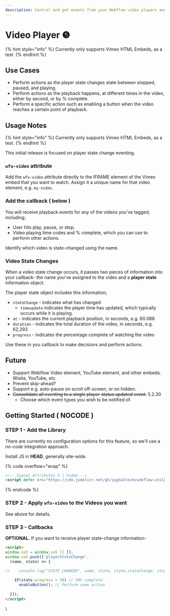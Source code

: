 ```yaml
---
description: Control and get events from your Webflow video players and embeds.
---
```


# Video Player ❺

{% hint style="info" %}
Currently only supports Vimeo HTML Embeds, as a test.&#x20;
{% endhint %}

## Use Cases

* Perform actions as the player state changes state between stopped, paused, and playing.
* Perform actions as the playback happens, at different times in the video, either by second, or by % complete.&#x20;
* Perform a specific action such as enabling a button when the video reaches a certain point of playback.

## Usage Notes <a href="#usage-notes" id="usage-notes"></a>

{% hint style="info" %}
Currently only supports Vimeo HTML Embeds, as a test.&#x20;
{% endhint %}

This initial release is focused on player state change eventing.

### `wfu-video` attribute

Add the `wfu-video` attribute directly to the IFRAME element of the Vimeo embed that you want to watch. Assign it a unique name for that video element, e.g. `my-video`.

### Add the callback ( below )

You will receive playback events for any of the videos you've tagged, including;

* User hits play, pause, or stop.&#x20;
* Video playing time codes and % complete, which you can use to perform other actions.&#x20;

Identify which video is state-changed using the name.

### Video State Changes

When a video state change occurs, it passes two pieces of information into your callback- the name you've assigned to the video and a **player state** information object.

The player state object includes this information;

* `stateChange` - indicates what has changed
  * `timeupdate` indicates the player time has updated, which typically occurs while it is playing.&#x20;
* `at` - indicates the current playback position, in seconds, e.g. 60.088
* `duration` - indicates the total duration of the video, in seconds, e.g. 62,293
* `progress` - indicates the percentage complete of watching the video

Use these in you callback to make decisions and perform actions.&#x20;

## Future

* Support Webflow Video element, YouTube element, and other embeds. Wistia, YouTube, etc.&#x20;
* Prevent skip-ahead?
* Support e.g. auto-pause on scroll off-screen, or on hidden.&#x20;
* ~~Consolidate all eventing to a single player-status updated event.~~ 5.2.30
  * Choose which event types you wish to be notified of.&#x20;

## Getting Started ( NOCODE ) <a href="#getting-started-nocode" id="getting-started-nocode"></a>

### STEP 1 - Add the Library <a href="#step-1---add-the-library" id="step-1---add-the-library"></a>

There are currently no configuration options for this feature, so we’ll use a _no-code_ integration approach.

Install JS in **HEAD**, generally site-wide.

{% code overflow="wrap" %}
```html
<!-- Sygnal Attributes 5 | Video -->
<script defer src="https://cdn.jsdelivr.net/gh/sygnaltech/webflow-util@v5.2.30/dist/nocode/webflow-video.js"></script>
```
{% endcode %}

### STEP 2 - Apply `wfu-video` to the Videos you want <a href="#step-2---apply-wfu-data-poster-url-to-the-background-videos" id="step-2---apply-wfu-data-poster-url-to-the-background-videos"></a>

See above for details.

### STEP 3 - Callbacks

**OPTIONAL.** If you want to receive player state-change information-&#x20;

```html
<script>
window.sa5 = window.sa5 || [];
window.sa5.push(['playerStateChange', 
  (name, state) => {
    
//    console.log("STATE CHANGED", name, state, state.stateChange, state.status, state.at, state.duration, state.progress); 

    if(state.progress > 50) // 50% complete 
      enableButton(); // Perform some action 
    
  }]); 
</script>
```

\

